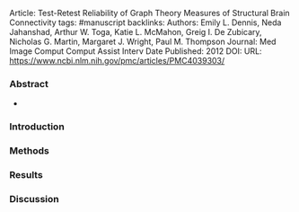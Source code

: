 Article: Test-Retest Reliability of Graph Theory Measures of Structural Brain Connectivity
tags: #manuscript 
backlinks:
Authors: Emily L. Dennis, Neda Jahanshad, Arthur W. Toga, Katie L. McMahon, Greig I. De Zubicary, Nicholas G. Martin, Margaret J. Wright, Paul M. Thompson
Journal: Med Image Comput Comput Assist Interv
Date Published: 2012
DOI: 
URL: https://www.ncbi.nlm.nih.gov/pmc/articles/PMC4039303/

### Abstract
- 

### Introduction



### Methods



### Results



### Discussion